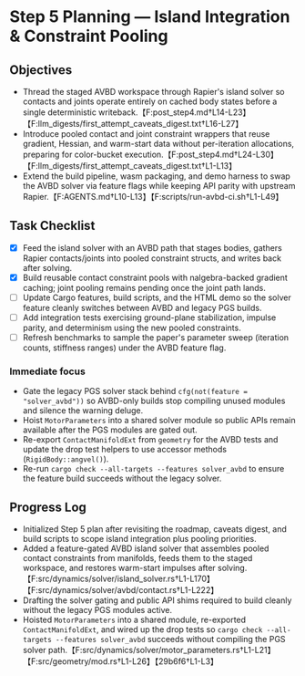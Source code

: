# Step 5 Planning — Island Integration & Constraint Pooling

## Objectives
- Thread the staged AVBD workspace through Rapier's island solver so contacts and joints operate entirely on cached body states before a single deterministic writeback.【F:post_step4.md†L14-L23】【F:llm_digests/first_attempt_caveats_digest.txt†L16-L27】
- Introduce pooled contact and joint constraint wrappers that reuse gradient, Hessian, and warm-start data without per-iteration allocations, preparing for color-bucket execution.【F:post_step4.md†L24-L30】【F:llm_digests/first_attempt_caveats_digest.txt†L1-L13】
- Extend the build pipeline, wasm packaging, and demo harness to swap the AVBD solver via feature flags while keeping API parity with upstream Rapier.【F:AGENTS.md†L10-L13】【F:scripts/run-avbd-ci.sh†L1-L49】

## Task Checklist
- [x] Feed the island solver with an AVBD path that stages bodies, gathers Rapier contacts/joints into pooled constraint structs, and writes back after solving.
- [x] Build reusable contact constraint pools with nalgebra-backed gradient caching; joint pooling remains pending once the joint path lands.
- [ ] Update Cargo features, build scripts, and the HTML demo so the solver feature cleanly switches between AVBD and legacy PGS builds.
- [ ] Add integration tests exercising ground-plane stabilization, impulse parity, and determinism using the new pooled constraints.
- [ ] Refresh benchmarks to sample the paper's parameter sweep (iteration counts, stiffness ranges) under the AVBD feature flag.

### Immediate focus
- Gate the legacy PGS solver stack behind `cfg(not(feature = "solver_avbd"))` so AVBD-only builds stop compiling unused modules and silence the warning deluge.
- Hoist `MotorParameters` into a shared solver module so public APIs remain available after the PGS modules are gated out.
- Re-export `ContactManifoldExt` from `geometry` for the AVBD tests and update the drop test helpers to use accessor methods (`RigidBody::angvel()`).
- Re-run `cargo check --all-targets --features solver_avbd` to ensure the feature build succeeds without the legacy solver.

## Progress Log
- Initialized Step 5 plan after revisiting the roadmap, caveats digest, and build scripts to scope island integration plus pooling priorities.
- Added a feature-gated AVBD island solver that assembles pooled contact constraints from manifolds, feeds them to the staged workspace, and restores warm-start impulses after solving.【F:src/dynamics/solver/island_solver.rs†L1-L170】【F:src/dynamics/solver/avbd/contact.rs†L1-L222】
- Drafting the solver gating and public API shims required to build cleanly without the legacy PGS modules active.
- Hoisted `MotorParameters` into a shared module, re-exported `ContactManifoldExt`, and wired up the drop tests so `cargo check --all-targets --features solver_avbd` succeeds without compiling the PGS solver path.【F:src/dynamics/solver/motor_parameters.rs†L1-L21】【F:src/geometry/mod.rs†L1-L26】【29b6f6†L1-L3】
